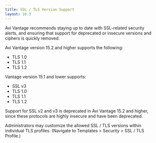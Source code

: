 ```yaml
---
title: SSL / TLS Version Support
layout: 16.3
---
```

Avi Vantage recommends staying up to date with SSL-related security alerts, and ensuring that support for deprecated or insecure versions and ciphers is quickly removed.

Avi Vantage version 15.2 and higher supports the following:

* TLS 1.0
* TLS 1.1
* TLS 1.2  

Vantage version 15.1 and lower supports:

* SSL v3
* TLS 1.0
* TLS 1.1
* TLS 1.2  

Support for SSL v2 and v3 is deprecated in Avi Vantage 15.2 and higher, since these protocols are highly insecure and have been deprecated.

Administrators may customize the allowed SSL / TLS versions within individual TLS profiles. (Navigate to Templates > Security > SSL / TLS Profile.)
